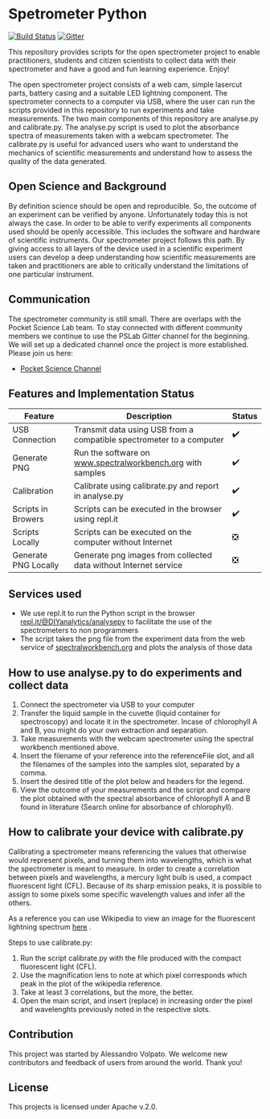 # Spetrometer Python

[![Build Status](https://travis-ci.com/OpnTec/spectrometer-python.svg?branch=master)](https://travis-ci.com/OpnTec/spectrometer-python)
[![Gitter](https://badges.gitter.im/fossasia/pslab.svg)](https://gitter.im/fossasia/pslab?utm_source=badge&utm_medium=badge&utm_campaign=pr-badge)

This repository provides scripts for the open spectrometer project to enable practitioners, students and citizen scientists to collect data with their spectrometer and have a good and fun learning experience. Enjoy!

The open spectrometer project consists of a web cam, simple lasercut parts, battery casing and a suitable LED lightning component. The spectrometer connects to a computer via USB, where the user can run the scripts provided in this repository to run experiments and take measurements. The two main components of this repository are analyse.py and calibrate.py. The analyse.py script is used to plot the absorbance spectra of measurements taken with a webcam spectrometer. The calibrate.py is useful for advanced users who want to understand the mechanics of scientific measurements and understand how to assess the quality of the data generated.

## Open Science and Background

By definition science should be open and reproducible. So, the outcome of an experiment can be verified by anyone. Unfortunately today this is not always the case. In order to be able to verify experiments all components used should be openly accessible. This includes the software and hardware of scientific instruments. Our spectrometer project follows this path. By giving access to all layers of the device used in a scientific experiment users can develop a deep understanding how scientific measurements are taken and practitioners are able to critically understand the limitations of one particular instrument.

## Communication

The spectrometer community is still small. There are overlaps with the Pocket Science Lab team. To stay connected with different community members we continue to use the PSLab Gitter channel for the beginning. We will set up a dedicated channel once the project is more established. Please join us here:
* [Pocket Science Channel](https://gitter.im/fossasia/pslab)

## Features and Implementation Status

|   **Feature**        | **Description**                                                      | **Status**            |
|----------------------|----------------------------------------------------------------------|-----------------------|
| USB Connection       | Transmit data using USB from a compatible spectrometer to a computer | :heavy_check_mark:    |
| Generate PNG         | Run the software on www.spectralworkbench.org with samples           | :heavy_check_mark:    |
| Calibration          | Calibrate using calibrate.py and report in analyse.py                | :heavy_check_mark:    |
| Scripts in Browers   | Scripts can be executed in the browser using repl.it                 | :heavy_check_mark:    |
| Scripts Locally      | Scripts can be executed on the computer without Internet             | :negative_squared_cross_mark: |
| Generate PNG Locally | Generate png images from collected data without Internet service     | :negative_squared_cross_mark: |

## Services used

* We use repl.it to run the Python script in the browser [repl.it/@DIYanalytics/analysepy](https://repl.it/@DIYanalytics/analysepy) to facilitate the use of the spectrometers to non programmers
* The script takes the png file from the experiment data from the web service of [spectralworkbench.org](https://spectralworkbench.org) and plots the analysis of those data

## How to use analyse.py to do experiments and collect data

1. Connect the spectrometer via USB to your computer
2. Transfer the liquid sample in the cuvette (liquid container for spectroscopy) and locate it in the spectrometer. Incase of chlorophyll A and B, you might do your own extraction and separation.
3. Take measurements with the webcam spectrometer using the spectral workbench mentioned above.
4. Insert the filename of your reference into the referenceFile slot, and all the filenames of the samples into the samples slot, separated by a comma.
5. Insert the desired title of the plot below and headers for the legend.
6. View the outcome of your measurements and the script and compare the plot obtained with the spectral absorbance of chlorophyll A and B found in literature (Search online for absorbance of chlorophyll).

## How to calibrate your device with calibrate.py

Calibrating a spectrometer means referencing the values that otherwise would represent pixels, and turning them into wavelengths, which is what the spectrometer is meant to measure. In order to create a correlation between pixels and wavelengths, a mercury light bulb is used, a compact fluorescent light (CFL). Because of its sharp emission peaks, it is possible to assign to some pixels some specific wavelength values and infer all the others.

As a reference you can use Wikipedia to view an image for the fluorescent lightning spectrum [here](https://commons.wikimedia.org/wiki/File:Fluorescent_lighting_spectrum_peaks_labelled.png) .

Steps to use calibrate.py:

1. Run the script calibrate.py with the file produced with the compact fluorescent light (CFL).
2. Use the magnification lens to note at which pixel corresponds which peak in the plot of the wikipedia reference.
3. Take at least 3 correlations, but the more, the better.
4. Open the main script, and insert (replace) in increasing order the pixel and wavelenghts previously noted in the respective slots.

## Contribution

This project was started by Alessandro Volpato. We welcome new contributors and feedback of users from around the world. Thank you!


## License

This projects is licensed under Apache v.2.0.

